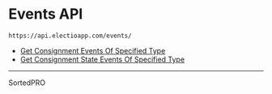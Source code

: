 # Events API

`https://api.electioapp.com/events/`

* [Get Consignment Events Of Specified Type](/api/events/getConsignmentEventsOfSpecifiedType.html)
* [Get Consignment State Events Of Specified Type](/api/events/getConsignmentStateEventsOfSpecifiedType.html)

---

SortedPRO 